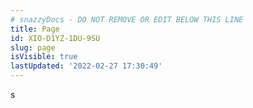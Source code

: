```yaml
---
# snazzyDocs - DO NOT REMOVE OR EDIT BELOW THIS LINE
title: Page
id: XIO-D1YZ-1DU-9SU
slug: page
isVisible: true
lastUpdated: '2022-02-27 17:30:49'
---
```

s